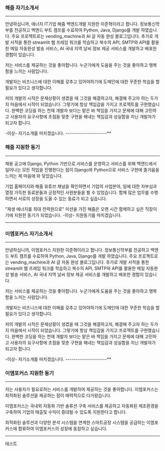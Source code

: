 ### 해줌 자기소개서
---------------------
안녕하십니까, 에너지 IT기업 해줌 백엔드개발 지원한 이준혁이라고 합니다.
정보통신학부를 전공하고 백엔드 부트 캠프를 수료하여 Python, Java, Django를 개발 하였습니다. 주요 프로젝트로는 vending_machine과 AI 글 자동 완성 블로그입니다. 추가로 개발 서적을 통한 streamlit 웹 프레임 워크를 학습하고 복수의 API, SMTP와 API를 활용한 메일 자동완성 발송 서비스, AI 국내 지역 날씨 정보 제공 서비스를 개발하고 배포한 경험이 있습니다.

저는 서비스를 제공하는 것을 좋아합니다. 
누군가에게 도움을 주는 것을 좋아하고 행복함을 느끼는 사람입니다.

개발자는 비즈니스에 대한 이해를 갖추고 있어야하기에 도메인에 대한 꾸준한 학습을 할 필요가 있다고 생각합니다.

저의 개발의 시작은 문제상황이 생겼을 때 그것을 해결하고자, 해결해 주고자 하는 두가지 마음에서 시작이 되었습니다. 그렇기에 항상 책임감을 가지고 프로젝트를 구현했습니다. 완벽한 코딩을 하는 천재 개발자 보다는 맡은 바 책임을 가지고 문제에 대해 고민하고 사용자의 요구사항에 초점을 맞춘 구현을 해내는 책임감과 성실함을 지닌 개발자가 되고자 합니다. 

-이상- 자기소개를 마치겠습니다.
---------------------**

### 해줌 지원한 동기
---------------------
채용 공고에 Django, Python 기반으로 서비스를 운영하고 서비스를 위해 백엔드에서 일어나는 모든 작업을 진행한다는 점이 Django와 Python으로 서비스 구현에 즐거움을 느끼는 제 마음에 와 닿았습니다.

기업 홈페이지와 해줌 유튜브 채널을 확인하면서 기업의 사업분야, 일에 대한 자부심과 열정 가득한 동료분들과 긍정적인 사원분들을 뵐 수 있었습니다. 함께 많은 업무를 수행하면서 서로의 성장을 도울 수 있는 동료가 되고 싶습니다.

"재생 에너지를 최대 전력원으로" 미션을 가진 해줌은 오랜 시간 함께하고 싶은 직장이기에 지원한 동기가 되었습니다. 
-이상- 지원동기를 마치겠습니다. 

---------------------



### 이엠포커스 자기소개서
---------------------
안녕하십니까, 이엠포커스 지원한 이준혁이라고 합니다.
정보통신학부를 전공하고 백엔드 부트 캠프를 수료하여 Python, Java, Django를 개발 하였습니다. 주요 프로젝트로는 vending_machine과 AI 글 자동 완성 블로그입니다. 추가로 개발 서적을 통한 streamlit 웹 프레임 워크를 학습하고 복수의 API, SMTP와 API를 활용한 메일 자동완성 발송 서비스, AI 국내 지역 날씨 정보 제공 서비스를 개발하고 배포한 경험이 있습니다.

저는 서비스를 제공하는 것을 좋아합니다. 
누군가에게 도움을 주는 것을 좋아하고 행복함을 느끼는 사람입니다.

개발자는 비즈니스에 대한 이해를 갖추고 있어야하기에 도메인에 대한 꾸준한 학습을 할 필요가 있다고 생각합니다.

저의 개발의 시작은 문제상황이 생겼을 때 그것을 해결하고자, 해결해 주고자 하는 두가지 마음에서 시작이 되었습니다. 그렇기에 항상 책임감을 가지고 프로젝트를 구현했습니다. 완벽한 코딩을 하는 천재 개발자 보다는 맡은 바 책임을 가지고 문제에 대해 고민하고 사용자의 요구사항에 초점을 맞춘 구현을 해내는 책임감과 성실함을 지닌 개발자가 되고자 합니다. 

-이상- 자기소개를 마치겠습니다.
---------------------**

### 이엠포커스 지원한 동기
---------------------
저는 사용자가 필요로하는 서비스를 개발하여 제공하는 것을 좋아합니다.
이엠포커스는 최적화된 솔루션을 제공하는 점이 매력적으로 다가왔습니다.

이엠포커스는 국내외 자동화 기반 솔류션 구축 서비스를 제공하고 자동화된 제조환경을 구축하여 기업의 매출및 수익이 증대될 수 있도록 지원한다고 합니다.

최적화된 솔루션과 다양한 분석 시스템을 연계한 스마트공장 시스템을 공급하는 이엠포커스에 합류하여 이엠포커스의 성장에 동참하고 싶습니다.

---------------------

테스트